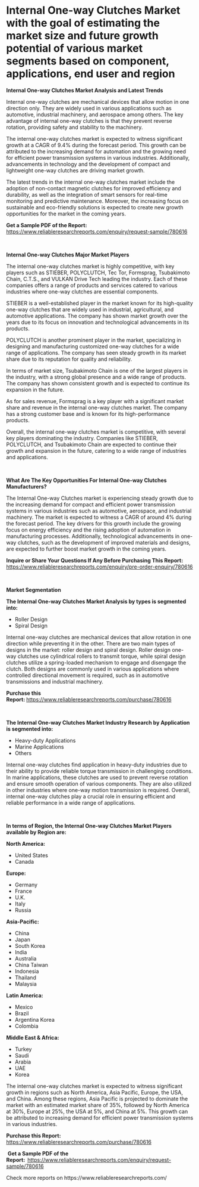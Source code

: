 <p><h1>Internal One-way Clutches Market with the goal of estimating the market size and future growth potential of various market segments based on component, applications, end user and region</h1></p><p><strong>Internal One-way Clutches Market Analysis and Latest Trends</strong></p>
<p><p>Internal one-way clutches are mechanical devices that allow motion in one direction only. They are widely used in various applications such as automotive, industrial machinery, and aerospace among others. The key advantage of internal one-way clutches is that they prevent reverse rotation, providing safety and stability to the machinery.</p><p>The internal one-way clutches market is expected to witness significant growth at a CAGR of 9.4% during the forecast period. This growth can be attributed to the increasing demand for automation and the growing need for efficient power transmission systems in various industries. Additionally, advancements in technology and the development of compact and lightweight one-way clutches are driving market growth.</p><p>The latest trends in the internal one-way clutches market include the adoption of non-contact magnetic clutches for improved efficiency and durability, as well as the integration of smart sensors for real-time monitoring and predictive maintenance. Moreover, the increasing focus on sustainable and eco-friendly solutions is expected to create new growth opportunities for the market in the coming years.</p></p>
<p><strong>Get a Sample PDF of the Report:&nbsp;</strong> <a href="https://www.reliableresearchreports.com/enquiry/request-sample/780616">https://www.reliableresearchreports.com/enquiry/request-sample/780616</a></p>
<p>&nbsp;</p>
<p><strong>Internal One-way Clutches Major Market Players</strong></p>
<p><p>The internal one-way clutches market is highly competitive, with key players such as STIEBER, POLYCLUTCH, Tec Tor, Formsprag, Tsubakimoto Chain, C.T.S., and VULKAN Drive Tech leading the industry. Each of these companies offers a range of products and services catered to various industries where one-way clutches are essential components.</p><p>STIEBER is a well-established player in the market known for its high-quality one-way clutches that are widely used in industrial, agricultural, and automotive applications. The company has shown market growth over the years due to its focus on innovation and technological advancements in its products.</p><p>POLYCLUTCH is another prominent player in the market, specializing in designing and manufacturing customized one-way clutches for a wide range of applications. The company has seen steady growth in its market share due to its reputation for quality and reliability.</p><p>In terms of market size, Tsubakimoto Chain is one of the largest players in the industry, with a strong global presence and a wide range of products. The company has shown consistent growth and is expected to continue its expansion in the future.</p><p>As for sales revenue, Formsprag is a key player with a significant market share and revenue in the internal one-way clutches market. The company has a strong customer base and is known for its high-performance products.</p><p>Overall, the internal one-way clutches market is competitive, with several key players dominating the industry. Companies like STIEBER, POLYCLUTCH, and Tsubakimoto Chain are expected to continue their growth and expansion in the future, catering to a wide range of industries and applications.</p></p>
<p>&nbsp;</p>
<p><strong>What Are The Key Opportunities For Internal One-way Clutches Manufacturers?</strong></p>
<p><p>The Internal One-way Clutches market is experiencing steady growth due to the increasing demand for compact and efficient power transmission systems in various industries such as automotive, aerospace, and industrial machinery. The market is expected to witness a CAGR of around 4% during the forecast period. The key drivers for this growth include the growing focus on energy efficiency and the rising adoption of automation in manufacturing processes. Additionally, technological advancements in one-way clutches, such as the development of improved materials and designs, are expected to further boost market growth in the coming years.</p></p>
<p><strong>Inquire or Share Your Questions If Any Before Purchasing This Report:</strong> <a href="https://www.reliableresearchreports.com/enquiry/pre-order-enquiry/780616">https://www.reliableresearchreports.com/enquiry/pre-order-enquiry/780616</a></p>
<p>&nbsp;</p>
<p><strong>Market Segmentation</strong></p>
<p><strong>The Internal One-way Clutches Market Analysis by types is segmented into:</strong></p>
<p><ul><li>Roller Design</li><li>Spiral Design</li></ul></p>
<p><p>Internal one-way clutches are mechanical devices that allow rotation in one direction while preventing it in the other. There are two main types of designs in the market: roller design and spiral design. Roller design one-way clutches use cylindrical rollers to transmit torque, while spiral design clutches utilize a spring-loaded mechanism to engage and disengage the clutch. Both designs are commonly used in various applications where controlled directional movement is required, such as in automotive transmissions and industrial machinery.</p></p>
<p><strong>Purchase this Report:&nbsp;</strong><a href="https://www.reliableresearchreports.com/purchase/780616">https://www.reliableresearchreports.com/purchase/780616</a></p>
<p>&nbsp;</p>
<p><strong>The Internal One-way Clutches Market Industry Research by Application is segmented into:</strong></p>
<p><ul><li>Heavy-duty Applications</li><li>Marine Applications</li><li>Others</li></ul></p>
<p><p>Internal one-way clutches find application in heavy-duty industries due to their ability to provide reliable torque transmission in challenging conditions. In marine applications, these clutches are used to prevent reverse rotation and ensure smooth operation of various components. They are also utilized in other industries where one-way motion transmission is required. Overall, internal one-way clutches play a crucial role in ensuring efficient and reliable performance in a wide range of applications.</p></p>
<p>&nbsp;</p>
<p><strong>In terms of Region, the Internal One-way Clutches Market Players available by Region are:</strong></p>
<p>
    <p> <strong> North America: </strong>
        <ul>
            <li>United States</li>
            <li>Canada</li>
        </ul>
        </p> 
    <p> <strong> Europe: </strong>
        <ul>
            <li>Germany</li>
            <li>France</li>
            <li>U.K.</li>
            <li>Italy</li>
            <li>Russia</li>
        </ul>
        </p> 
    <p> <strong> Asia-Pacific: </strong>
        <ul>
            <li>China</li>
            <li>Japan</li>
            <li>South Korea</li>
            <li>India</li>
            <li>Australia</li>
            <li>China Taiwan</li>
            <li>Indonesia</li>
            <li>Thailand</li>
            <li>Malaysia</li>
        </ul>
        </p> 
    <p> <strong> Latin America: </strong>
        <ul>
            <li>Mexico</li>
            <li>Brazil</li>
            <li>Argentina Korea</li>
            <li>Colombia</li>
        </ul>
        </p> 
    <p> <strong> Middle East & Africa: </strong>
        <ul>
            <li>Turkey</li>
            <li>Saudi</li>
            <li>Arabia</li>
            <li>UAE</li>
            <li>Korea</li>
        </ul>
    </p>
    </p>
<p><p>The internal one-way clutches market is expected to witness significant growth in regions such as North America, Asia Pacific, Europe, the USA, and China. Among these regions, Asia Pacific is projected to dominate the market with an estimated market share of 35%, followed by North America at 30%, Europe at 25%, the USA at 5%, and China at 5%. This growth can be attributed to increasing demand for efficient power transmission systems in various industries.</p></p>
<p><strong>Purchase this Report: </strong><a href="https://www.reliableresearchreports.com/purchase/780616">https://www.reliableresearchreports.com/purchase/780616</a></p>
<p>&nbsp;<strong>Get a Sample PDF of the Report:&nbsp;&nbsp;</strong><a href="https://www.reliableresearchreports.com/enquiry/request-sample/780616">https://www.reliableresearchreports.com/enquiry/request-sample/780616</a></p>
<p><strong></strong></p>
<p>Check more reports on https://www.reliableresearchreports.com/</p>